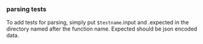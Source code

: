 

### parsing tests
To add tests for parsing, simply put `$testname`.input and .expected in the directory named after the function name. Expected should be json encoded data.
